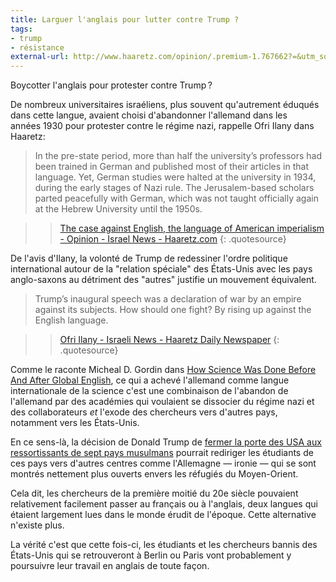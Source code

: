 ```yaml
---
title: Larguer l'anglais pour lutter contre Trump ?
tags:
- trump
- résistance
external-url: http://www.haaretz.com/opinion/.premium-1.767662?=&utm_source=dlvr.it&utm_medium=twitter&ts=_1485792257820
---
```


Boycotter l'anglais pour protester contre Trump ?

De nombreux universitaires israéliens, plus souvent qu'autrement éduqués dans cette langue, avaient choisi d'abandonner l'allemand dans les années 1930 pour protester contre le régime nazi, rappelle Ofri Ilany dans Haaretz: 

> In the pre-state period, more than half the university’s professors had been trained in German and published most of their articles in that language. Yet, German studies were halted at the university in 1934, during the early stages of Nazi rule. The Jerusalem-based scholars parted peacefully with German, which was not taught officially again at the Hebrew University until the 1950s.

>>[The case against English, the language of American imperialism - Opinion - Israel News - Haaretz.com](http://www.haaretz.com/opinion/.premium-1.767662?=&utm_source=dlvr.it&utm_medium=twitter&ts=_1485792257820)
{: .quotesource}

De l'avis d'Ilany, la volonté de Trump de redessiner l'ordre politique international autour de la "relation spéciale" des États-Unis avec les pays anglo-saxons au détriment des "autres" justifie un mouvement équivalent.

> Trump’s inaugural speech was a declaration of war by an empire against its subjects. How should one fight? By rising up against the English language.

>>[Ofri Ilany - Israeli News - Haaretz Daily Newspaper](http://www.haaretz.com/misc/writers/ofri-ilany-1.518)
{: .quotesource}

Comme le raconte Micheal D. Gordin dans [How Science Was Done Before And After Global English](http://press.uchicago.edu/ucp/books/book/chicago/S/bo14504917.html), ce qui a achevé l'allemand comme langue internationale de la science c'est une combinaison de l'abandon de l'allemand par des académies qui voulaient se dissocier du régime nazi et des collaborateurs *et* l'exode des chercheurs vers d'autres pays, notamment vers les États-Unis.

En ce sens-là, la décision de Donald Trump de [fermer la porte des USA aux ressortissants de sept pays musulmans](http://www.lemonde.fr/donald-trump/article/2017/01/30/manifestations-indignations-reactions-le-point-sur-le-decret-anti-immigration-de-trump_5071224_4853715.html) pourrait rediriger les étudiants de ces pays vers d'autres centres comme l'Allemagne — ironie — qui se sont montrés nettement plus ouverts envers les réfugiés du Moyen-Orient. 

Cela dit, les chercheurs de la première moitié du 20e siècle pouvaient relativement facilement passer au français ou à l'anglais, deux langues qui étaient largement lues dans le monde érudit de l'époque. Cette alternative n'existe plus. 

La vérité c'est que cette fois-ci, les étudiants et les chercheurs bannis des États-Unis qui se retrouveront à Berlin ou Paris vont probablement y poursuivre leur travail en anglais de toute façon.
